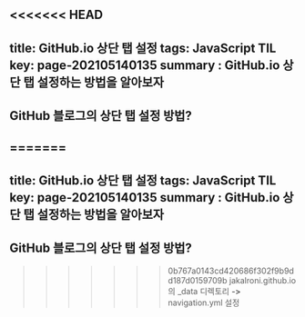 <<<<<<< HEAD
---
title: GitHub.io 상단 탭 설정
tags: JavaScript TIL
key: page-202105140135
summary : GitHub.io 상단 탭 설정하는 방법을 알아보자
---

## GitHub 블로그의 상단 탭 설정 방법?
=======
---
title: GitHub.io 상단 탭 설정
tags: JavaScript TIL
key: page-202105140135
summary : GitHub.io 상단 탭 설정하는 방법을 알아보자
---

## GitHub 블로그의 상단 탭 설정 방법?
>>>>>>> 0b767a0143cd420686f302f9b9dd187d0159709b
jakalroni.github.io의 _data 디렉토리 <b> -> </b> navigation.yml 설정